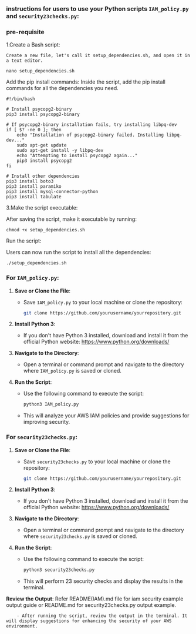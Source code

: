 ### instructions for users to use your Python scripts `IAM_policy.py` and `security23checks.py`:


### pre-requisite
1.Create a Bash script:
```
Create a new file, let's call it setup_dependencies.sh, and open it in a text editor.
```
```
nano setup_dependencies.sh
```

Add the pip install commands:
Inside the script, add the pip install commands for all the dependencies you need.
```
#!/bin/bash

# Install psycopg2-binary
pip3 install psycopg2-binary

# If psycopg2-binary installation fails, try installing libpq-dev
if [ $? -ne 0 ]; then
    echo "Installation of psycopg2-binary failed. Installing libpq-dev..."
    sudo apt-get update
    sudo apt-get install -y libpq-dev
    echo "Attempting to install psycopg2 again..."
    pip3 install psycopg2
fi

# Install other dependencies
pip3 install boto3
pip3 install paramiko
pip3 install mysql-connector-python
pip3 install tabulate
```
3.Make the script executable:

After saving the script, make it executable by running:
```
chmod +x setup_dependencies.sh
```
Run the script:

Users can now run the script to install all the dependencies:
```
./setup_dependencies.sh
```


### For `IAM_policy.py`:

1. **Save or Clone the File**:
   - Save `IAM_policy.py` to your local machine or clone the repository:
     ```bash
     git clone https://github.com/yourusername/yourrepository.git
     ```

2. **Install Python 3**:
   - If you don't have Python 3 installed, download and install it from the official Python website: https://www.python.org/downloads/
   
3. **Navigate to the Directory**:
   - Open a terminal or command prompt and navigate to the directory where `IAM_policy.py` is saved or cloned.

4. **Run the Script**:
   - Use the following command to execute the script:
     ```bash
     python3 IAM_policy.py
     ```
   - This will analyze your AWS IAM policies and provide suggestions for improving security.


### For `security23checks.py`:

1. **Save or Clone the File**:
   - Save `security23checks.py` to your local machine or clone the repository:
     ```bash
     git clone https://github.com/yourusername/yourrepository.git
     ```

2. **Install Python 3**:
   - If you don't have Python 3 installed, download and install it from the official Python website: https://www.python.org/downloads/
   
3. **Navigate to the Directory**:
   - Open a terminal or command prompt and navigate to the directory where `security23checks.py` is saved or cloned.

4. **Run the Script**:
   - Use the following command to execute the script:
     ```bash
     python3 security23checks.py
     ```
   - This will perform 23 security checks and display the results in the terminal.



 **Review the Output**: Refer README(IAM).md file for iam security example output guide or README.md for security23checks.py output example.
                
        - After running the script, review the output in the terminal. It will display suggestions for enhancing the security of your AWS environment.


